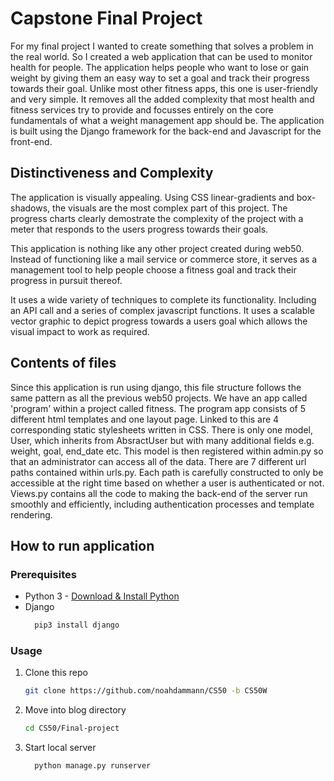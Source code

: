 # Capstone Final Project

For my final project I wanted to create something that solves a problem in the real world. So I created a web application that can be used to monitor health for people. The application helps people who want to lose or gain weight by giving them an easy way to set a goal and track their progress towards their goal. Unlike most other fitness apps, this one is user-friendly and very simple. It removes all the added complexity that most health and fitness services try to provide and focusses entirely on the core fundamentals of what a weight management app should be. The application is built using the Django framework for the back-end and Javascript for the front-end. 

## Distinctiveness and Complexity

The application is visually appealing. Using CSS linear-gradients and box-shadows, the visuals are the most complex part of this project. The progress charts clearly demostrate the complexity of the project with a meter that responds to the users progress towards their goals.

This application is nothing like any other project created during web50. Instead of functioning like a mail service or commerce store, it serves as a management tool to help people choose a fitness goal and track their progress in pursuit thereof.

It uses a wide variety of techniques to complete its functionality. Including an API call and a series of complex javascript functions. It uses a scalable vector graphic to depict progress towards a users goal which allows the visual impact to work as required.

## Contents of files

Since this application is run using django, this file structure follows the same pattern as all the previous web50 projects. We have an app called 'program' within a project called fitness. The program app consists of 5 different html templates and one layout page. Linked to this are 4 corresponding static stylesheets written in CSS. There is only one model, User, which inherits from AbsractUser but with many additional fields e.g. weight, goal, end_date etc. This model is then registered within admin.py so that an administrator can access all of the data. There are 7 different url paths contained within urls.py. Each path is carefully constructed to only be accessible at the right time based on whether a user is authenticated or not. Views.py contains all the code to making the back-end of the server run smoothly and efficiently, including authentication processes and template rendering.

## How to run application

### Prerequisites
  - Python 3 - [Download & Install Python](https://www.python.org/downloads/)
  - Django
    ```sh
      pip3 install django
    ```

### Usage

1. Clone this repo
   ```sh
   git clone https://github.com/noahdammann/CS50 -b CS50W
   ```
2. Move into blog directory
   ```sh
   cd CS50/Final-project
   ```
3. Start local server
   ```sh
     python manage.py runserver
   ```
